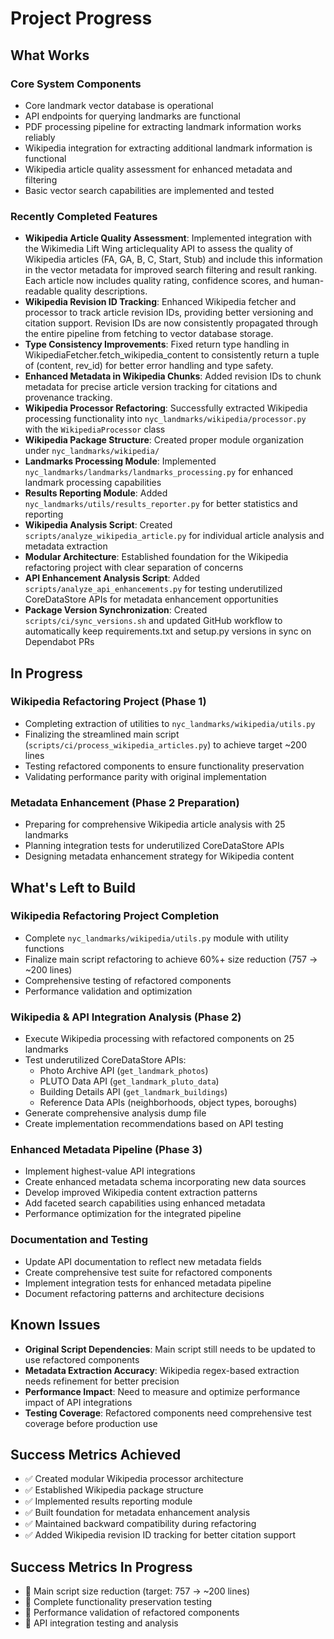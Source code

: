 # Project Progress

## What Works

### Core System Components

- Core landmark vector database is operational
- API endpoints for querying landmarks are functional
- PDF processing pipeline for extracting landmark information works reliably
- Wikipedia integration for extracting additional landmark information is functional
- Wikipedia article quality assessment for enhanced metadata and filtering
- Basic vector search capabilities are implemented and tested

### Recently Completed Features

- **Wikipedia Article Quality Assessment**: Implemented integration with the Wikimedia Lift Wing articlequality API to assess the quality of Wikipedia articles (FA, GA, B, C, Start, Stub) and include this information in the vector metadata for improved search filtering and result ranking. Each article now includes quality rating, confidence scores, and human-readable quality descriptions.
- **Wikipedia Revision ID Tracking**: Enhanced Wikipedia fetcher and processor to track article revision IDs, providing better versioning and citation support. Revision IDs are now consistently propagated through the entire pipeline from fetching to vector database storage.
- **Type Consistency Improvements**: Fixed return type handling in WikipediaFetcher.fetch_wikipedia_content to consistently return a tuple of (content, rev_id) for better error handling and type safety.
- **Enhanced Metadata in Wikipedia Chunks**: Added revision IDs to chunk metadata for precise article version tracking for citations and provenance tracking.
- **Wikipedia Processor Refactoring**: Successfully extracted Wikipedia processing functionality into `nyc_landmarks/wikipedia/processor.py` with the `WikipediaProcessor` class
- **Wikipedia Package Structure**: Created proper module organization under `nyc_landmarks/wikipedia/`
- **Landmarks Processing Module**: Implemented `nyc_landmarks/landmarks/landmarks_processing.py` for enhanced landmark processing capabilities
- **Results Reporting Module**: Added `nyc_landmarks/utils/results_reporter.py` for better statistics and reporting
- **Wikipedia Analysis Script**: Created `scripts/analyze_wikipedia_article.py` for individual article analysis and metadata extraction
- **Modular Architecture**: Established foundation for the Wikipedia refactoring project with clear separation of concerns
- **API Enhancement Analysis Script**: Added `scripts/analyze_api_enhancements.py` for testing underutilized CoreDataStore APIs for metadata enhancement opportunities
- **Package Version Synchronization**: Created `scripts/ci/sync_versions.sh` and updated GitHub workflow to automatically keep requirements.txt and setup.py versions in sync on Dependabot PRs

## In Progress

### Wikipedia Refactoring Project (Phase 1)

- Completing extraction of utilities to `nyc_landmarks/wikipedia/utils.py`
- Finalizing the streamlined main script (`scripts/ci/process_wikipedia_articles.py`) to achieve target ~200 lines
- Testing refactored components to ensure functionality preservation
- Validating performance parity with original implementation

### Metadata Enhancement (Phase 2 Preparation)

- Preparing for comprehensive Wikipedia article analysis with 25 landmarks
- Planning integration tests for underutilized CoreDataStore APIs
- Designing metadata enhancement strategy for Wikipedia content

## What's Left to Build

### Wikipedia Refactoring Project Completion

- Complete `nyc_landmarks/wikipedia/utils.py` module with utility functions
- Finalize main script refactoring to achieve 60%+ size reduction (757 → ~200 lines)
- Comprehensive testing of refactored components
- Performance validation and optimization

### Wikipedia & API Integration Analysis (Phase 2)

- Execute Wikipedia processing with refactored components on 25 landmarks
- Test underutilized CoreDataStore APIs:
  - Photo Archive API (`get_landmark_photos`)
  - PLUTO Data API (`get_landmark_pluto_data`)
  - Building Details API (`get_landmark_buildings`)
  - Reference Data APIs (neighborhoods, object types, boroughs)
- Generate comprehensive analysis dump file
- Create implementation recommendations based on API testing

### Enhanced Metadata Pipeline (Phase 3)

- Implement highest-value API integrations
- Create enhanced metadata schema incorporating new data sources
- Develop improved Wikipedia content extraction patterns
- Add faceted search capabilities using enhanced metadata
- Performance optimization for the integrated pipeline

### Documentation and Testing

- Update API documentation to reflect new metadata fields
- Create comprehensive test suite for refactored components
- Implement integration tests for enhanced metadata pipeline
- Document refactoring patterns and architecture decisions

## Known Issues

- **Original Script Dependencies**: Main script still needs to be updated to use refactored components
- **Metadata Extraction Accuracy**: Wikipedia regex-based extraction needs refinement for better precision
- **Performance Impact**: Need to measure and optimize performance impact of API integrations
- **Testing Coverage**: Refactored components need comprehensive test coverage before production use

## Success Metrics Achieved

- ✅ Created modular Wikipedia processor architecture
- ✅ Established Wikipedia package structure
- ✅ Implemented results reporting module
- ✅ Built foundation for metadata enhancement analysis
- ✅ Maintained backward compatibility during refactoring
- ✅ Added Wikipedia revision ID tracking for better citation support

## Success Metrics In Progress

- 🔄 Main script size reduction (target: 757 → ~200 lines)
- 🔄 Complete functionality preservation testing
- 🔄 Performance validation of refactored components
- 🔄 API integration testing and analysis
